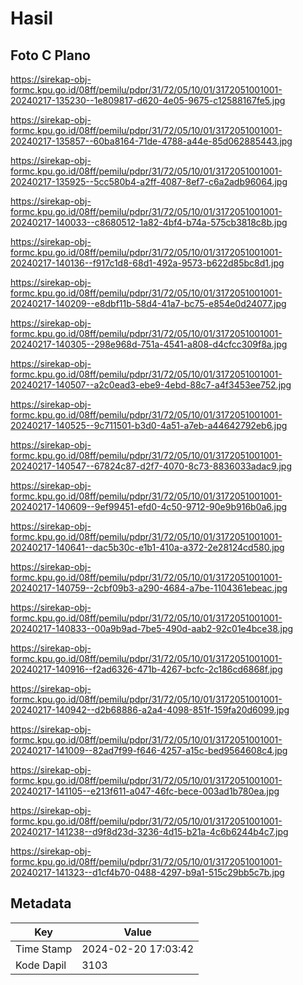 # Hasil

## Foto C Plano

https://sirekap-obj-formc.kpu.go.id/08ff/pemilu/pdpr/31/72/05/10/01/3172051001001-20240217-135230--1e809817-d620-4e05-9675-c12588167fe5.jpg

https://sirekap-obj-formc.kpu.go.id/08ff/pemilu/pdpr/31/72/05/10/01/3172051001001-20240217-135857--60ba8164-71de-4788-a44e-85d062885443.jpg

https://sirekap-obj-formc.kpu.go.id/08ff/pemilu/pdpr/31/72/05/10/01/3172051001001-20240217-135925--5cc580b4-a2ff-4087-8ef7-c6a2adb96064.jpg

https://sirekap-obj-formc.kpu.go.id/08ff/pemilu/pdpr/31/72/05/10/01/3172051001001-20240217-140033--c8680512-1a82-4bf4-b74a-575cb3818c8b.jpg

https://sirekap-obj-formc.kpu.go.id/08ff/pemilu/pdpr/31/72/05/10/01/3172051001001-20240217-140136--f917c1d8-68d1-492a-9573-b622d85bc8d1.jpg

https://sirekap-obj-formc.kpu.go.id/08ff/pemilu/pdpr/31/72/05/10/01/3172051001001-20240217-140209--e8dbf11b-58d4-41a7-bc75-e854e0d24077.jpg

https://sirekap-obj-formc.kpu.go.id/08ff/pemilu/pdpr/31/72/05/10/01/3172051001001-20240217-140305--298e968d-751a-4541-a808-d4cfcc309f8a.jpg

https://sirekap-obj-formc.kpu.go.id/08ff/pemilu/pdpr/31/72/05/10/01/3172051001001-20240217-140507--a2c0ead3-ebe9-4ebd-88c7-a4f3453ee752.jpg

https://sirekap-obj-formc.kpu.go.id/08ff/pemilu/pdpr/31/72/05/10/01/3172051001001-20240217-140525--9c711501-b3d0-4a51-a7eb-a44642792eb6.jpg

https://sirekap-obj-formc.kpu.go.id/08ff/pemilu/pdpr/31/72/05/10/01/3172051001001-20240217-140547--67824c87-d2f7-4070-8c73-8836033adac9.jpg

https://sirekap-obj-formc.kpu.go.id/08ff/pemilu/pdpr/31/72/05/10/01/3172051001001-20240217-140609--9ef99451-efd0-4c50-9712-90e9b916b0a6.jpg

https://sirekap-obj-formc.kpu.go.id/08ff/pemilu/pdpr/31/72/05/10/01/3172051001001-20240217-140641--dac5b30c-e1b1-410a-a372-2e28124cd580.jpg

https://sirekap-obj-formc.kpu.go.id/08ff/pemilu/pdpr/31/72/05/10/01/3172051001001-20240217-140759--2cbf09b3-a290-4684-a7be-1104361ebeac.jpg

https://sirekap-obj-formc.kpu.go.id/08ff/pemilu/pdpr/31/72/05/10/01/3172051001001-20240217-140833--00a9b9ad-7be5-490d-aab2-92c01e4bce38.jpg

https://sirekap-obj-formc.kpu.go.id/08ff/pemilu/pdpr/31/72/05/10/01/3172051001001-20240217-140916--f2ad6326-471b-4267-bcfc-2c186cd6868f.jpg

https://sirekap-obj-formc.kpu.go.id/08ff/pemilu/pdpr/31/72/05/10/01/3172051001001-20240217-140942--d2b68886-a2a4-4098-851f-159fa20d6099.jpg

https://sirekap-obj-formc.kpu.go.id/08ff/pemilu/pdpr/31/72/05/10/01/3172051001001-20240217-141009--82ad7f99-f646-4257-a15c-bed9564608c4.jpg

https://sirekap-obj-formc.kpu.go.id/08ff/pemilu/pdpr/31/72/05/10/01/3172051001001-20240217-141105--e213f611-a047-46fc-bece-003ad1b780ea.jpg

https://sirekap-obj-formc.kpu.go.id/08ff/pemilu/pdpr/31/72/05/10/01/3172051001001-20240217-141238--d9f8d23d-3236-4d15-b21a-4c6b6244b4c7.jpg

https://sirekap-obj-formc.kpu.go.id/08ff/pemilu/pdpr/31/72/05/10/01/3172051001001-20240217-141323--d1cf4b70-0488-4297-b9a1-515c29bb5c7b.jpg


## Metadata

| Key        | Value               |
| ---------- | ------------------- |
| Time Stamp | 2024-02-20 17:03:42 |
| Kode Dapil | 3103                |



